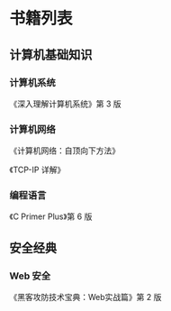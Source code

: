 # 书籍列表

## 计算机基础知识

### 计算机系统

《深入理解计算机系统》第 3 版

### 计算机网络

《计算机网络：自顶向下方法》

《TCP-IP 详解》

### 编程语言

《C Primer Plus》第 6 版

## 安全经典

### Web 安全

《黑客攻防技术宝典：Web实战篇》第 2 版

